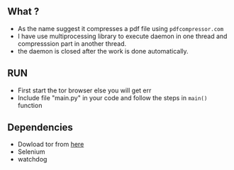 ## What ? 
 * As the name suggest it compresses a pdf file using `pdfcompressor.com`
 * I have use multiprocessing library to execute daemon in one thread and compresssion part in another thread.
 * the daemon is closed after the work is done automatically.

## RUN
 * First start the tor browser else you will get err
 * Include file "main.py" in your code and follow the steps in `main()` function

## Dependencies
 * Dowload tor from [here](https://www.torproject.org/download/download-easy.html.en)
 * Selenium
 * watchdog

